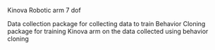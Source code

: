 Kinova Robotic arm 7 dof

Data collection package for collecting data to train
Behavior Cloning package for training Kinova arm on the data collected using behavior cloning